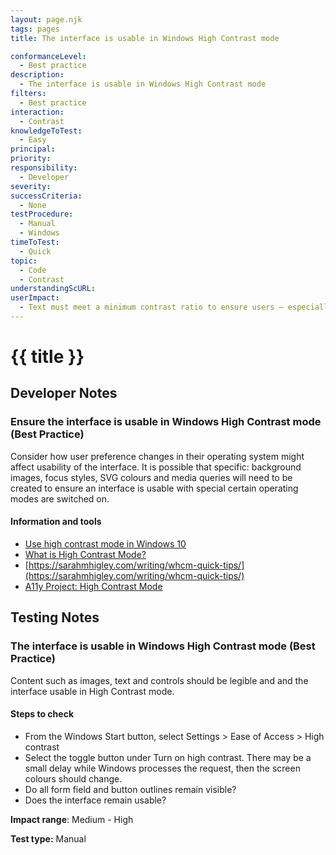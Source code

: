 ```yaml
---
layout: page.njk
tags: pages
title: The interface is usable in Windows High Contrast mode

conformanceLevel:
  - Best practice
description:
  - The interface is usable in Windows High Contrast mode
filters:
  - Best practice
interaction:
  - Contrast
knowledgeToTest:
  - Easy
principal:
priority:
responsibility:
  - Developer
severity:
successCriteria:
  - None
testProcedure:
  - Manual
  - Windows
timeToTest:
  - Quick
topic:
  - Code
  - Contrast
understandingScURL:
userImpact:
  - Text must meet a minimum contrast ratio to ensure users – especially those with low vision – can read comfortably
---
```


# {{ title }}

## Developer Notes

### Ensure the interface is usable in Windows High Contrast mode (Best Practice)

Consider how user preference changes in their operating system might affect usability of the interface. It is possible that specific: background images, focus styles, SVG colours and media queries will need to be created to ensure an interface is usable with special certain operating modes are switched on.

#### Information and tools

- [Use high contrast mode in Windows 10](https://support.microsoft.com/en-us/windows/use-high-contrast-mode-in-windows-10-fedc744c-90ac-69df-aed5-c8a90125e696)
- [What is High Contrast Mode?](https://scottvinkle.me/blogs/work/high-contrast-mode)
- [https://sarahmhigley.com/writing/whcm-quick-tips/](https://sarahmhigley.com/writing/whcm-quick-tips/)
- [A11y Project: High Contrast Mode](https://www.a11yproject.com/posts/2020-01-23-operating-system-and-browser-accessibility-display-modes/#toc_High-Contrast-Mode)

## Testing Notes

### The interface is usable in Windows High Contrast mode (Best Practice)

Content such as images, text and controls should be legible and and the interface usable in High Contrast mode.

#### Steps to check

- From the Windows Start button, select Settings > Ease of Access > High contrast
- Select the toggle button under Turn on high contrast. There may be a small delay while Windows processes the request, then the screen colours should change.
- Do all form field and button outlines remain visible?
- Does the interface remain usable?

**Impact range**: Medium - High

**Test type:** Manual
